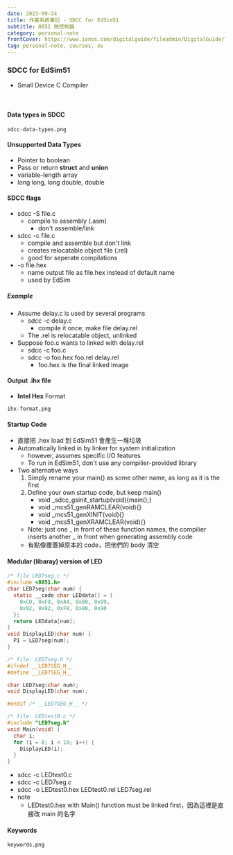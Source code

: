 ```yaml
---
date: 2023-09-24
title: 作業系統筆記 - SDCC for EdSim51
subtitle: 8051 微控制器
category: personal-note
frontCover: https://www.ionos.com/digitalguide/fileadmin/DigitalGuide/Teaser/operating-system-t.jpg
tag: personal-note, courses, os
---
```

### SDCC for EdSim51
- Small Device C Compiler

<br>

#### Data types in SDCC
```img
sdcc-data-types.png
```

#### Unsupported Data Types
- Pointer to boolean
- Pass or return **struct** and **union**
- variable-length array
- long long, long double, double

#### SDCC flags
- sdcc -S file.c
  - compile to assembly (.asm)
    - don't assemble/link
- sdcc -c file.c
  - compile and assemble but don't link
  - creates relocatable object file (.rel)
  - good for seperate compilations
- -o file.hex
  - name output file as file.hex instead of default name
  - used by EdSim

##### Example
- Assume delay.c is used by several programs
  - sdcc -c delay.c
    - compile it once; make file delay.rel
  - The .rel is relocatable object, unlinked
- Suppose foo.c wants to linked with delay.rel
  - sdcc -c foo.c
  - sdcc -o foo.hex foo.rel delay.rel
    - foo.hex is the final linked image

#### Output .ihx file
- **Intel Hex** Format
```img
ihx-format.png
```

#### Startup Code
- 直接把 .hex load 到 EdSim51 會產生一堆垃圾
- Automatically linked in by linker for system initialization
  - however, assumes specific I/O features
  - To run in EdSim51, don't use any compilier-provided library
- Two alternative ways
  1. Simply rename your main() as some other name, as long as it is the first
  2. Define your own startup code, but keep main()
     - void _sdcc_gsinit_startup(void){main();}
     - void _mcs51_genRAMCLEAR(void){} 
     - void _mcs51_genXINIT(void){} 
     - void _mcs51_genXRAMCLEAR(void){} 
  - Note: just one _ in front of these function names, the compilier inserts another _ in front when generating assembly code
  - 有點像覆蓋掉原本的 code，把他們的 body 清空

#### Modular (libaray) version of LED
```c
/* file LED7seg.c */
#include <8051.h>
char LED7seg(char num) {
  static __code char LEDdata[] = {
    0xC0, 0xF9, 0xA4, 0xB0, 0x99,
    0x92, 0x82, 0xF8, 0x80, 0x90
  };
  return LEDdata[num];
}
void DisplayLED(char num) {
  P1 = LED7seg(num);
}
```

```c
/* file: LED7seg.h */
#ifndef __LED7SEG_H__
#define __LED7SEG_H__

char LED7seg(char num);
void DisplayLED(char num);

#endif /* __LED7SEG_H__ */
```
```c
/* file: LEDtest0.c */
#include "LED7seg.h"
void Main(void) {
  char i;
  for (i = 0; i < 10; i++) {
    DisplayLED(i);
  }
}
```
- sdcc -c	LEDtest0.c
- sdcc -c	LED7seg.c	
- sdcc -o LEDtest0.hex	LEDtest0.rel	LED7seg.rel	
- note
  - LEDtest0.hex with Main() function must be linked first，因為這裡是直接改 main 的名字

#### Keywords
```img
keywords.png
```
